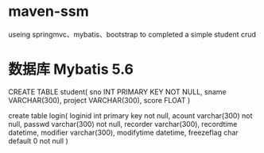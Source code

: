 # maven-ssm
useing springmvc、mybatis、bootstrap to completed a simple student crud

# 数据库 Mybatis 5.6
CREATE TABLE student(
	sno INT PRIMARY KEY NOT NULL,
	sname VARCHAR(300),
	project VARCHAR(300),
	score FLOAT
)

create table login(
	loginid int primary key not null,
  acount varchar(300) not null,
  passwd varchar(300) not null,
	recorder varchar(300),
	recordtime datetime,
	modifier varchar(300),
	modifytime datetime,
	freezeflag char default 0 not null
)
